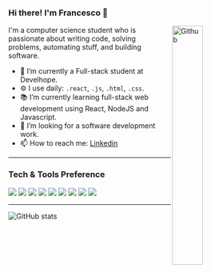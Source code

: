 ### Hi there! I'm Francesco 👋

<img width="35%" align="right" alt="Github" src="https://64.media.tumblr.com/87f601dd90972efe877e54103b2d388c/tumblr_p96ksp0m8u1wugj9io1_400.gif" />

I'm a computer science student who is passionate about writing code, solving problems, automating stuff, and building software.

- 🔭 I’m currently a Full-stack student at Develhope.
- ⚙️ I use daily: `.react`, `.js`, `.html`, `.css`.
- 📚 I’m currently learning full-stack web development using React, NodeJS and Javascript.
- 👯 I’m looking for a software development work. 
- 📫 How to reach me: [Linkedin](https://www.linkedin.com/in/francesco-balleri-a69a331b8/)

---

### Tech & Tools Preference

<img src = "https://img.shields.io/badge/-HTML5-E34F26?style=flat&logo=html5&logoColor=white"> <img src = "https://img.shields.io/badge/-CSS3-1572B6?style=flat&logo=css3&logoColor=white"> <img src="https://img.shields.io/badge/-Bootstrap-563D7C?style=flat&logo=bootstrap&logoColor=white"> <img src="https://img.shields.io/badge/-JavaScript-eed718?style=flat&logo=javascript&logoColor=ffffff"> <img src="https://img.shields.io/badge/-React-000000?style=flat&logo=react&logoColor=00c8ff"> <img src="https://img.shields.io/badge/-Node.js-3C873A?style=flat&logo=Node.js&logoColor=white"> <img src="http://img.shields.io/badge/-Github-000000?style=flat&logo=github&logoColor=FFFFFF"> <img src="http://img.shields.io/badge/-VS%20Code-007ACC?style=flat&logo=visual%20studio%20code&logoColor=white"> <img src = "https://img.shields.io/badge/SQLite-%2307405e.svg?logo=sqlite&logoColor=white">

---

![GitHub stats](https://github-readme-stats.vercel.app/api?username=furanchesuko&show_icons=true&hide_border=true)
